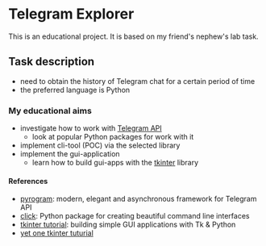 # Telegram Explorer

This is an educational project. It is based on my friend's nephew's lab task.

## Task description
- need to obtain the history of Telegram chat for a certain period of time
- the preferred language is Python

### My educational aims
- investigate how to work with [Telegram API](https://core.telegram.org/api)
    - look at popular Python packages for work with it
- implement cli-tool (POC) via the selected library
- implement the gui-application
    - learn how to build gui-apps with the [tkinter](https://docs.python.org/3/library/tkinter.html) library

#### References
- [pyrogram](https://docs.pyrogram.org): modern, elegant and asynchronous framework for Telegram API
- [click](https://palletsprojects.com/p/click/): Python package for creating beautiful command line interfaces
- [tkinter tutorial](https://www.pythonguis.com/tkinter-tutorial):  building simple GUI applications with Tk & Python
- [yet one tkinter tuturial](https://effbot.org/tkinter-in-python-tkinter-tutorial)
